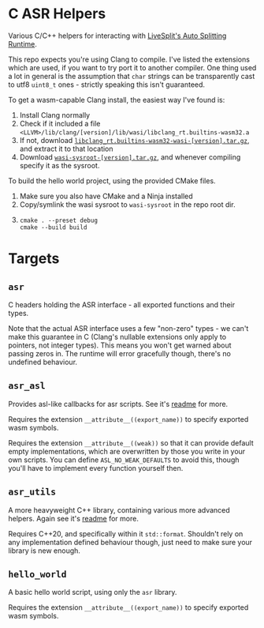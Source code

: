 # C ASR Helpers
Various C/C++ helpers for interacting with [LiveSplit's Auto Splitting Runtime](https://github.com/LiveSplit/livesplit-core/tree/master/crates/livesplit-auto-splitting).

This repo expects you're using Clang to compile. I've listed the extensions which are used, if you
want to try port it to another compiler. One thing used a lot in general is the assumption that
`char` strings can be transparently cast to utf8 `uint8_t` ones - strictly speaking this isn't
guaranteed.

To get a wasm-capable Clang install, the easiest way I've found is:
1. Install Clang normally
2. Check if it included a file `<LLVM>/lib/clang/[version]/lib/wasi/libclang_rt.builtins-wasm32.a`
3. If not, download [`libclang_rt.builtins-wasm32-wasi-[version].tar.gz`](https://github.com/WebAssembly/wasi-sdk/releases),
   and extract it to that location
4. Download [`wasi-sysroot-[version].tar.gz`](https://github.com/WebAssembly/wasi-sdk/releases), and
   whenever compiling specify it as the sysroot.

To build the hello world project, using the provided CMake files.
1. Make sure you also have CMake and a Ninja installed
2. Copy/symlink the wasi sysroot to `wasi-sysroot` in the repo root dir.
3. ```
   cmake . --preset debug
   cmake --build build
   ```

# Targets

## `asr`
C headers holding the ASR interface - all exported functions and their types.

Note that the actual ASR interface uses a few "non-zero" types - we can't make this guarantee in
C (Clang's nullable extensions only apply to pointers, not integer types). This means you won't get
warned about passing zeros in. The runtime will error gracefully though, there's no undefined
behaviour.

## `asr_asl`
Provides asl-like callbacks for asr scripts. See it's [readme](asr_asl/Readme.md) for more.

Requires the extension `__attribute__((export_name))` to specify exported wasm symbols.

Requires the extension `__attribute__((weak))` so that it can provide default empty implementations,
which are overwritten by those you write in your own scripts. You can define `ASL_NO_WEAK_DEFAULTS`
to avoid this, though you'll have to implement every function yourself then.

## `asr_utils`
A more heavyweight C++ library, containing various more advanced helpers. Again see it's
[readme](asr_utils/Readme.md) for more.

Requires C++20, and specifically within it `std::format`. Shouldn't rely on any implementation
defined behaviour though, just need to make sure your library is new enough.

## `hello_world`
A basic hello world script, using only the `asr` library.

Requires the extension `__attribute__((export_name))` to specify exported wasm symbols.
